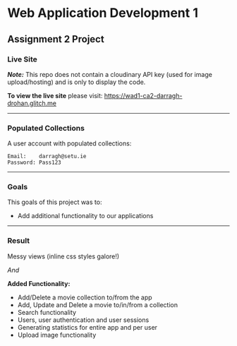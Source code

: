 # Web Application Development 1
## Assignment 2 Project


### Live Site 

***Note:*** This repo does not contain a cloudinary API key (used for image upload/hosting) and is only to display the code. 

**To view the live site** please visit: https://wad1-ca2-darragh-drohan.glitch.me

---
### Populated Collections
A user account with populated collections:
```
Email:    darragh@setu.ie
Password: Pass123
```
---
### Goals
This goals of this project was to: 
- Add additional functionality to our applications
---
### Result
Messy views (inline css styles galore!)

*And*

**Added Functionality:**
- Add/Delete a movie collection to/from the app
- Add, Update and Delete a movie to/in/from a collection
- Search functionality
- Users, user authentication and user sessions
- Generating statistics for entire app and per user
- Upload image functionality


